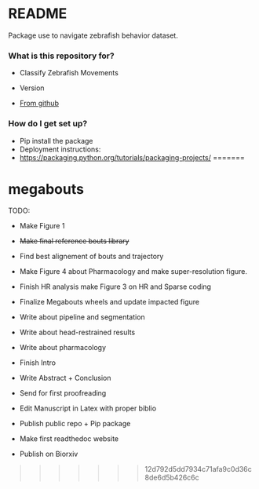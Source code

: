 # README #

Package use to navigate zebrafish behavior dataset.

### What is this repository for? ###

* Classify Zebrafish Movements

* Version
* [From github](https://github.com/orgs/orger-lab/teams/megabouts-team)

### How do I get set up? ###

* Pip install the package
* Deployment instructions: 
* https://packaging.python.org/tutorials/packaging-projects/
=======
# megabouts

TODO:

- Make Figure 1
- <del> Make final reference bouts library
- Find best alignement of bouts and trajectory
- Make Figure 4 about Pharmacology and make super-resolution figure.
- Finish HR analysis make Figure 3 on HR and Sparse coding
- Finalize Megabouts wheels and update impacted figure

- Write about pipeline and segmentation
- Write about head-restrained results
- Write about pharmacology
- Finish Intro 
- Write Abstract + Conclusion
- Send for first proofreading
- Edit Manuscript in Latex with proper biblio
- Publish public repo + Pip package
- Make first readthedoc website
- Publish on Biorxiv 
>>>>>>> 12d792d5dd7934c71afa9c0d36c8de6d5b426c6c
